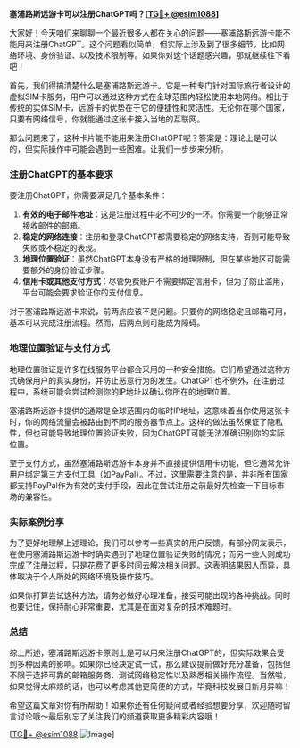 **塞浦路斯远游卡可以注册ChatGPT吗？[[TG💪+ @esim1088](https://t.me/s/esim1088)]**

大家好！今天咱们来聊聊一个最近很多人都在关心的问题——塞浦路斯远游卡能不能用来注册ChatGPT。这个问题看似简单，但实际上涉及到了很多细节，比如网络环境、身份验证、以及技术限制等。如果你对这个话题感兴趣，那就继续往下看吧！

首先，我们得搞清楚什么是塞浦路斯远游卡。它是一种专门针对国际旅行者设计的虚拟SIM卡服务，用户可以通过这种方式在全球范围内轻松使用本地网络。相比于传统的实体SIM卡，远游卡的优势在于它的便捷性和灵活性。无论你在哪个国家，只要有网络信号，你就能通过这张卡接入当地的互联网。

那么问题来了，这种卡片能不能用来注册ChatGPT呢？答案是：理论上是可以的，但实际操作中可能会遇到一些困难。让我们一步步来分析。

### 注册ChatGPT的基本要求

要注册ChatGPT，你需要满足几个基本条件：

1. **有效的电子邮件地址**：这是注册过程中必不可少的一环。你需要一个能够正常接收邮件的邮箱。
2. **稳定的网络连接**：注册和登录ChatGPT都需要稳定的网络支持，否则可能导致失败或不稳定的表现。
3. **地理位置验证**：虽然ChatGPT本身没有严格的地理限制，但在某些地区可能需要额外的身份验证步骤。
4. **信用卡或其他支付方式**：尽管免费账户不需要绑定信用卡，但为了防止滥用，平台可能会要求验证你的支付信息。

对于塞浦路斯远游卡来说，前两点应该不是问题。只要你的网络稳定且邮箱可用，基本可以完成注册流程。然而，后两点则可能成为障碍。

### 地理位置验证与支付方式

地理位置验证是许多在线服务平台都会采用的一种安全措施。它们希望通过这种方式确保用户的真实身份，并防止恶意行为的发生。ChatGPT也不例外，在注册过程中，系统可能会尝试检测你的IP地址以确认你所在的地理位置。

塞浦路斯远游卡提供的通常是全球范围内的临时IP地址，这意味着当你使用这张卡时，你的网络流量会被路由到不同的服务器节点上。这样的做法虽然保证了隐私性，但也可能导致地理位置验证失败，因为ChatGPT可能无法准确识别你的实际位置。

至于支付方式，虽然塞浦路斯远游卡本身并不直接提供信用卡功能，但它通常允许用户绑定第三方支付工具（如PayPal）。不过，这里需要注意的是，并非所有国家都支持PayPal作为有效的支付手段，因此在尝试注册之前最好先检查一下目标市场的兼容性。

### 实际案例分享

为了更好地理解上述理论，我们可以参考一些真实的用户反馈。有部分网友表示，在使用塞浦路斯远游卡时确实遇到了地理位置验证失败的情况；而另一些人则成功完成了注册过程，只是花费了更多时间去解决相关问题。这表明结果因人而异，具体取决于个人所处的网络环境及操作技巧。

如果你打算尝试这种方法，请务必做好心理准备，接受可能出现的各种挑战。同时也要记住，保持耐心非常重要，尤其是在面对复杂的技术难题时。

### 总结

综上所述，塞浦路斯远游卡原则上是可以用来注册ChatGPT的，但实际效果会受到多种因素的影响。如果你已经决定试一试，那么建议提前做好充分准备，包括但不限于选择可靠的邮箱服务商、测试网络稳定性以及熟悉相关操作流程。当然啦，如果觉得太麻烦的话，也可以考虑其他更简便的方式，毕竟科技发展日新月异嘛！

希望这篇文章对你有所帮助！如果你还有任何疑问或者经验想要分享，欢迎随时留言讨论哦～最后别忘了关注我们的频道获取更多精彩内容哦！

[[TG💪+ @esim1088](https://t.me/s/esim1088) ![Image](https://i.postimg.cc/4NQfJmqS/Snipaste-2025-05-13-00-14-12.png)]
